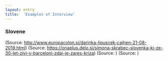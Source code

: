 ```yaml
---
layout: entry
title:  'Examples of Interview'
---
```


### Slovene

(Source: <a href="http://www.europacolon.si/darinka-lipuscek-cajhen-21-08-2019.html">http://www.europacolon.si/darinka-lipuscek-cajhen-21-08-2019.html</a>)
(Source: <a href="https://onaplus.delo.si/simona-skrabec-slovenka-ki-ze-30-let-zivi-v-barceloni-zdaj-je-zares-kriza">https://onaplus.delo.si/simona-skrabec-slovenka-ki-ze-30-let-zivi-v-barceloni-zdaj-je-zares-kriza</a>)
(Source: <a href=""></a>)
(Source: <a href=""></a>)